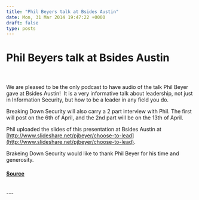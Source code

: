 ```yaml
---
title: "Phil Beyers talk at Bsides Austin"
date: Mon, 31 Mar 2014 19:47:22 +0000
draft: false
type: posts
---
```

# Phil Beyers talk at Bsides Austin

<br/>

<br/>
We are pleased to be the only podcast to have audio of the talk Phil Beyer gave at Bsides Austin!  It is a very informative talk about leadership, not just in Information Security, but how to be a leader in any field you do.

Breaking Down Security will also carry a 2 part interview with Phil. The first will post on the 6th of April, and the 2nd part will be on the 13th of April.

Phil uploaded the slides of this presentation at Bsides Austin at [http://www.slideshare.net/pjbeyer/choose-to-lead](http://www.slideshare.net/pjbeyer/choose-to-lead).

Brakeing Down Security would like to thank Phil Beyer for his time and generosity.

#### [Source](http://brakeingsecurity.com/phil-beyers-talk-at-bsides-austin)

<br/>
---
